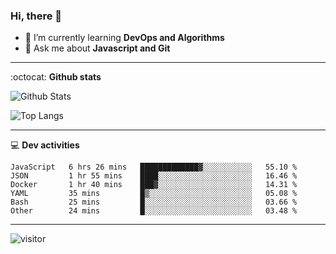<h3 align="">Hi, there 👋</h3>

- 🌱 I’m currently learning **DevOps and Algorithms**
- 💬 Ask me about **Javascript and Git**

-------

:octocat: **Github stats**

![Github Stats](https://github-readme-stats.vercel.app/api?username=hoyangtsai&count_private=true&show_icons=true&theme=blueberry)

![Top Langs](https://github-readme-stats.vercel.app/api/top-langs/?username=hoyangtsai&theme=blueberry&layout=compact&langs_count=8)

-------

:computer: **Dev activities**
<!--START_SECTION:waka-->

```text
JavaScript   6 hrs 26 mins   █████████████▓░░░░░░░░░░░   55.10 %
JSON         1 hr 55 mins    ████░░░░░░░░░░░░░░░░░░░░░   16.46 %
Docker       1 hr 40 mins    ███▓░░░░░░░░░░░░░░░░░░░░░   14.31 %
YAML         35 mins         █▒░░░░░░░░░░░░░░░░░░░░░░░   05.08 %
Bash         25 mins         █░░░░░░░░░░░░░░░░░░░░░░░░   03.66 %
Other        24 mins         █░░░░░░░░░░░░░░░░░░░░░░░░   03.48 %
```

<!--END_SECTION:waka-->

-------

<img src="https://visitor-badge.laobi.icu/badge?page_id=hoyangtsai/hoyangtsai" alt="visitor"/>
<!--  ![visitors](https://visitor-badge.glitch.me/badge?page_id=hoyangtsai/hoyangtsai) -->
